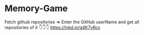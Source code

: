 # Memory-Game
Fetch github repositories
=> Enter the GitHub userName and get all repositories of it
👇👇👇
https://lnkd.in/g4K7yRcx
